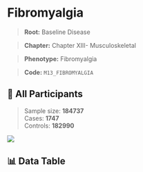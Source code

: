 # Fibromyalgia

> **Root:** Baseline Disease  

> **Chapter:** Chapter XIII- Musculoskeletal  

> **Phenotype:** Fibromyalgia  

> **Code:** `M13_FIBROMYALGIA`

## 🧪 All Participants  
> Sample size: **184737**  
> Cases: **1747**  
> Controls: **182990**
<img src="/Sensitive/Figures/ALL/Incidence/M13_FIBROMYALGIA.png"/>

## 📊 Data Table
<CsvTableMRF src="/Sensitive/Data/ALL/Incidence/COX_M13_FIBROMYALGIA.csv"/>

